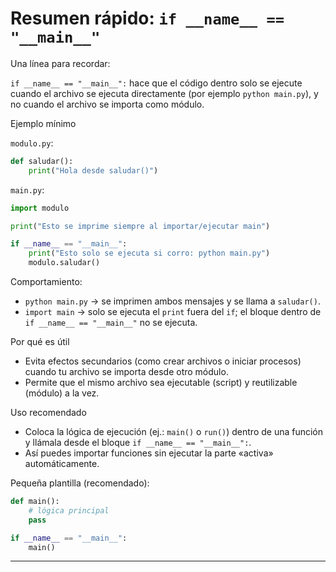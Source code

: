 # Resumen rápido: `if __name__ == "__main__"`

Una línea para recordar:

`if __name__ == "__main__":` hace que el código dentro solo se ejecute cuando el archivo se ejecuta directamente (por ejemplo `python main.py`), y no cuando el archivo se importa como módulo.

Ejemplo mínimo

`modulo.py`:
```python
def saludar():
    print("Hola desde saludar()")
```

`main.py`:
```python
import modulo

print("Esto se imprime siempre al importar/ejecutar main")

if __name__ == "__main__":
    print("Esto solo se ejecuta si corro: python main.py")
    modulo.saludar()
```

Comportamiento:
- `python main.py` → se imprimen ambos mensajes y se llama a `saludar()`.
- `import main`   → solo se ejecuta el `print` fuera del `if`; el bloque dentro de `if __name__ == "__main__"` no se ejecuta.

Por qué es útil

- Evita efectos secundarios (como crear archivos o iniciar procesos) cuando tu archivo se importa desde otro módulo.
- Permite que el mismo archivo sea ejecutable (script) y reutilizable (módulo) a la vez.

Uso recomendado

- Coloca la lógica de ejecución (ej.: `main()` o `run()`) dentro de una función y llámala desde el bloque `if __name__ == "__main__":`.
- Así puedes importar funciones sin ejecutar la parte «activa» automáticamente.

Pequeña plantilla (recomendado):
```python
def main():
    # lógica principal
    pass

if __name__ == "__main__":
    main()
```

---

